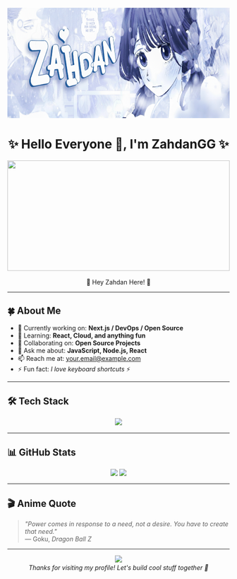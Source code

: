 <!-- Anime Banner -->
<p align="center">
  <img src="https://github.com/ZahdanGG/ZahdanGG/blob/f1e615ebe7916e18dfe887dd6af63b981bdfa8d8/WaguriBanner.png" width="100%" height="250"/>
</p>

<!-- Greeting -->
<h1 align="center">✨ Hello Everyone 👋, I'm ZahdanGG ✨</h1>

<!-- Anime Counter -->
<p align="center">
  <img src="https://64.media.tumblr.com/f9725a10216e93c26599a4a34101e029/9016b0a3344bf789-fd/s500x750/e4d67ddc6777e7733a91699376a2b56f53ad6f5a.gifv" width="100%" height="250"/>
</p>


<p align="center">🌸 Hey Zahdan Here! 🌸</p>

---

## 🍀 About Me
- 🔭 Currently working on: **Next.js / DevOps / Open Source**
- 🌱 Learning: **React, Cloud, and anything fun**
- 💞 Collaborating on: **Open Source Projects**
- 💬 Ask me about: **JavaScript, Node.js, React**
- 📫 Reach me at: [your.email@example.com](mailto:your.email@example.com)
- ⚡ Fun fact: *I love keyboard shortcuts* ⚡

---

## 🛠️ Tech Stack
<p align="center">
<img src="https://skillicons.dev/icons?i=js,react,nodejs,mongodb,postgres,git,docker,html,css,linux,vscode" />
</p>

---

## 📊 GitHub Stats
<p align="center">
  <img src="https://github-readme-stats.vercel.app/api?username=ZahdanGG&show_icons=true&theme=tokyonight" height="160"/>
  <img src="https://github-readme-streak-stats.herokuapp.com/?user=ZahdanGG&theme=tokyonight" height="160"/>
</p>

---

## 🎬 Anime Quote
> *"Power comes in response to a need, not a desire. You have to create that need."*  
> — Goku, *Dragon Ball Z*

---

<!-- Footer -->
<p align="center">
  <img src="https://i.waifu.pics/e4RdrMK.gif" width="200"/>
  <br/>
  <i>Thanks for visiting my profile! Let's build cool stuff together 🌸</i>
</p>
